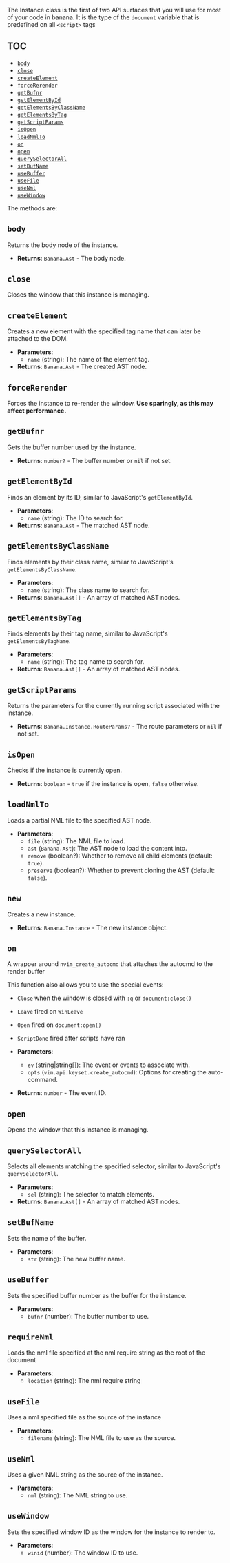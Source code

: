 The Instance class is the first of two API surfaces that you will use for most of your code in banana. It is the type of the `document` variable that is predefined on all `<script>` tags

## TOC

- [`body`](#body)
- [`close`](#close)
- [`createElement`](#createElement)
- [`forceRerender`](#forceRerender)
- [`getBufnr`](#getBufnr)
- [`getElementById`](#getElementById)
- [`getElementsByClassName`](#getElementsByClassName)
- [`getElementsByTag`](#getElementsByTag)
- [`getScriptParams`](#getScriptParams)
- [`isOpen`](#isOpen)
- [`loadNmlTo`](#loadNmlTo)
- [`on`](#on)
- [`open`](#open)
- [`querySelectorAll`](#querySelectorAll)
- [`setBufName`](#setBufName)
- [`useBuffer`](#useBuffer)
- [`useFile`](#useFile)
- [`useNml`](#useNml)
- [`useWindow`](#useWindow)

The methods are:

## `body`

Returns the body node of the instance.

- **Returns**: `Banana.Ast` - The body node.

## `close`

Closes the window that this instance is managing.

## `createElement`

Creates a new element with the specified tag name that can later be attached to the DOM.

- **Parameters**:
  - `name` (string): The name of the element tag.
- **Returns**: `Banana.Ast` - The created AST node.

## `forceRerender`

Forces the instance to re-render the window. **Use sparingly, as this may affect performance.**

## `getBufnr`

Gets the buffer number used by the instance.

- **Returns**: `number?` - The buffer number or `nil` if not set.

## `getElementById`

Finds an element by its ID, similar to JavaScript's `getElementById`.

- **Parameters**:
  - `name` (string): The ID to search for.
- **Returns**: `Banana.Ast` - The matched AST node.

## `getElementsByClassName`

Finds elements by their class name, similar to JavaScript's `getElementsByClassName`.

- **Parameters**:
  - `name` (string): The class name to search for.
- **Returns**: `Banana.Ast[]` - An array of matched AST nodes.

## `getElementsByTag`

Finds elements by their tag name, similar to JavaScript's `getElementsByTagName`.

- **Parameters**:
  - `name` (string): The tag name to search for.
- **Returns**: `Banana.Ast[]` - An array of matched AST nodes.

## `getScriptParams`

Returns the parameters for the currently running script associated with the instance.

- **Returns**: `Banana.Instance.RouteParams?` - The route parameters or `nil` if not set.

## `isOpen`

Checks if the instance is currently open.

- **Returns**: `boolean` - `true` if the instance is open, `false` otherwise.

## `loadNmlTo`

Loads a partial NML file to the specified AST node.

- **Parameters**:
  - `file` (string): The NML file to load.
  - `ast` (`Banana.Ast`): The AST node to load the content into.
  - `remove` (boolean?): Whether to remove all child elements (default: `true`).
  - `preserve` (boolean?): Whether to prevent cloning the AST (default: `false`).

## `new`

Creates a new instance.

- **Returns**: `Banana.Instance` - The new instance object.

## `on`

A wrapper around `nvim_create_autocmd` that attaches the autocmd to the render buffer

This function also allows you to use the special events:

- `Close` when the window is closed with `:q` or `document:close()`
- `Leave` fired on `WinLeave`
- `Open` fired on `document:open()`
- `ScriptDone` fired after scripts have ran

- **Parameters**:
  - `ev` (string|string[]): The event or events to associate with.
  - `opts` (`vim.api.keyset.create_autocmd`): Options for creating the auto-command.
- **Returns**: `number` - The event ID.

## `open`

Opens the window that this instance is managing.

## `querySelectorAll`

Selects all elements matching the specified selector, similar to JavaScript's `querySelectorAll`.

- **Parameters**:
  - `sel` (string): The selector to match elements.
- **Returns**: `Banana.Ast[]` - An array of matched AST nodes.

## `setBufName`

Sets the name of the buffer.

- **Parameters**:
  - `str` (string): The new buffer name.

## `useBuffer`

Sets the specified buffer number as the buffer for the instance.

- **Parameters**:
  - `bufnr` (number): The buffer number to use.

## `requireNml`

Loads the nml file specified at the nml require string as the root of the document

- **Parameters**:
  - `location` (string): The nml require string

## `useFile`

Uses a nml specified file as the source of the instance

- **Parameters**:
  - `filename` (string): The NML file to use as the source.

## `useNml`

Uses a given NML string as the source of the instance.

- **Parameters**:
  - `nml` (string): The NML string to use.

## `useWindow`

Sets the specified window ID as the window for the instance to render to.

- **Parameters**:
  - `winid` (number): The window ID to use.
